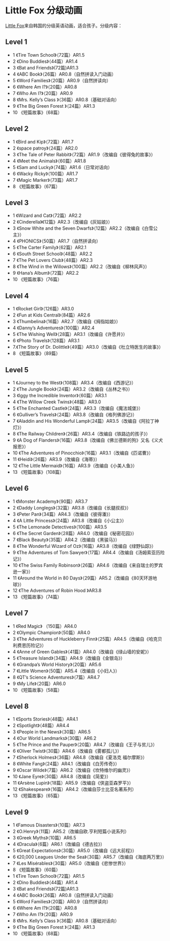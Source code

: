# Little Fox 分级动画 

[Little Fox](https://www.littlefox.com/cn)来自韩国的分级英语动画，适合孩子。分级内容： 

## Level 1 
 
- 1 《Tire Town School》（72篇）AR1.5 
- 2 《Dino Buddies》（44篇）AR1.4 
- 3 《Bat and Friends》(72篇)AR1.3 
- 4 《ABC Book》（26篇）AR0.8（自然拼读入门动画） 
- 5 《Word Families》（20篇）AR0.9（自然拼读向） 
- 6 《Where Am I?》（20篇）AR0.8 
- 7 《Who Am I?》（20篇）AR0.9 
- 8 《Mrs. Kelly’s Class 》（36篇）AR0.8（基础对话向） 
- 9 《The Big Green Forest 》（24篇）AR1.3 
- 10 《短篇故事》（68篇） 
 
## Level 2 
 
- 1 《Bird and Kip》（72篇）AR1.7 
- 2 《space patroy》（24篇）AR2.0 
- 3 《The Tale of Peter Rabbit》（72篇）AR1.9（改编自《彼得兔的故事》） 
- 4 《Meet the Animals》（60篇）AR1.8 
- 5 《Sam and Lucky》（74篇）AR1.6（日常对话向） 
- 6 《Wacky Ricky》（100篇）AR1.7 
- 7 《Magic Marker》（73篇）AR1.7 
- 8 《短篇故事》（67篇） 

## Level 3 

- 1 《Wizard and Cat》（72篇）AR2.2 
- 2 《Cinderella》《12篇》AR2.3（改编自《灰姑娘》） 
- 3 《Snow White and the Seven Dwarfs》（12篇）AR2.2（改编自《白雪公主》） 
- 4 《PHONICS》（50篇）AR1.7（自然拼读向） 
- 5 《The Carter Family》（62篇）AR2.1 
- 6 《South Street School》（48篇）AR2.2 
- 7 《The Pet Lovers Club》（48篇）AR2.3 
- 8 《The Wind in the Willows》（100篇）AR2.2（改编自《柳林风声》） 
- 9 《Hana’s Album》（72篇）AR2.2 
- 10 《短篇故事》（76篇） 

## Level 4 

- 1 《Rocket Girl》（126篇）AR3.0 
- 2 《Fun at Kids Central》（84篇）AR2.6 
- 3 《Thumbelina》（16篇）AR2.7（改编自《拇指姑娘》） 
- 4 《Danny’s Adventures》（100篇）AR2.4 
- 5 《The Wishing Well》（28篇）AR3.1（改编自《许愿井》） 
- 6 《Photo Travels》（128篇）AR3.1 
- 7.《The Story of Dr. Dolittle》（49篇）AR3.0（改编自《杜立特医生的故事》） 
- 8 《短篇故事》（89篇） 
 
## Level 5 
 
- 1 《Journey to the West》（108篇）AR3.4（改编自《西游记》） 
- 2 《The Jungle Book》（24篇）AR3.2（改编自《丛林之书》） 
- 3 《Iggy the Incredible Inventor》（60篇）AR3.1 
- 4 《The Willow Creek Twins》（48篇）AR3.0 
- 5 《The Enchanted Castle》（24篇）AR3.3（改编自《魔法城堡》） 
- 6 《Gulliver’s Travels》（24篇）AR3.8（改编自《格列佛游记》） 
- 7 《Aladdin and His Wonderful Lamp》（24篇）AR3.5（改编自《阿拉丁神灯》） 
- 8 《The Railway Children》（26篇）AR3.4（改编自《铁路边的孩子》） 
- 9 《A Dog of Flanders》（16篇）AR3.8（改编自《佛兰德斯的狗》又名《义犬报恩》） 
- 10 《The Adventures of Pinocchio》（16篇）AR3.1（改编自《匹诺曹》） 
- 11 《Heidi》（26篇）AR3.9（改编自《海蒂》） 
- 12 《The Little Mermaid》（16篇）AR3.9（改编自《小美人鱼》） 
- 13 《短篇故事》（108篇） 

## Level 6 

- 1 《Monster Academy》（90篇）AR3.7 
- 2 《Daddy Longlegs》（32篇）AR3.8（改编自《长腿叔叔》） 
- 3 《Peter Pan》（34篇）AR4.3（改编自《彼得潘》） 
- 4 《A Little Princess》（24篇）AR3.8（改编自《小公主》） 
- 5 《The Lemonade Detectives》（100篇）AR3.5 
- 6 《The Secret Garden》（28篇）AR4.0（改编自《秘密花园》） 
- 7 《Black Beauty》（35篇）AR4.2（改编自《黑骏马》） 
- 8 《The Wonderful Wizard of Oz》（16篇）AR3.8（改编自《绿野仙踪》） 
- 9 《The Adventures of Tom Sawyer》（17篇）AR4.4（改编自《汤姆索亚历险记》） 
- 10 《The Swiss Family Robinson》（26篇）AR4.6（改编自《来自瑞士的罗宾逊一家》） 
- 11 《Around the World in 80 Days》（29篇）AR5.2（改编自《80天环游地球》） 
- 12 《The Adventures of Robin Hood 》AR3.8 
- 13 《短篇故事》（74篇） 

## Level 7 
 
- 1 《Red Magic》 （150篇）AR4.0 
- 2 《Olympic Champion》（50篇）AR4.0 
- 3 《The Adventures of Huckleberry Finn》（25篇）AR4.5（改编自《哈克贝利费恩历险记》） 
- 4 《Anne of Green Gables》（41篇）AR4.0（改编自《绿山墙的安妮》） 
- 5 《Treasure Island》（34篇）AR4.9（改编自《金银岛》） 
- 6 《Grandpa’s World History》（20篇）AR5.6 
- 7 《Little Women》（50篇）AR5.4（改编自《小妇人》） 
- 8 《QT’s Science Adventures》（7篇）AR4.7 
- 9 《My Life》（20篇）AR6.0 
- 10 《短篇故事》（58篇） 

## Level 8 

- 1 《Sports Stories》（48篇）AR4.1 
- 2 《Spotlight》（48篇）AR4.4 
- 3 《People in the News》（30篇）AR6.5 
- 4 《Our World Landmarks》（30篇）AR6.2 
- 5 《The Prince and the Pauper》（20篇）AR4.7（改编自《王子与贫儿》） 
- 6 《Oliver Twist》（30篇）AR4.6（改编自《雾都孤儿》） 
- 7 《Sherlock Holmes》（36篇）AR4.8（改编自《夏洛克 福尔摩斯》） 
- 8 《White Fang》（24篇）AR4.1（改编自《白芳传奇》） 
- 9 《Oscar Wilde》（7篇）AR6.2（改编自《坎特维尔的幽灵》） 
- 10 《Jane Eyre》（30篇）AR4.8（改编自《简爱》） 
- 11 《Arsène Lupin》（18篇）AR5.9（改编自《侠盗亚森罗平》） 
- 12 《Shakespeare》（16篇）AR4.2（改编自莎士比亚名著系列） 
- 13 《短篇故事》（65篇） 

## Level 9 
 
- 1 《Famous Disasters》（10篇）AR7.3 
- 2 《O.Henry》（11篇）AR5.2（改编自欧.亨利短篇小说系列） 
- 3 《Greek Myths》（10篇）AR6.5 
- 4 《Dracula》（6篇）AR6.1（改编自《德古拉》） 
- 5 《Great Expectations》（30篇）AR5.0（改编自《远大前程》） 
- 6 《20,000 Leagues Under the Sea》（30篇）AR5.7（改编自《海底两万里》） 
- 7 《Les Misérables》（30篇）AR5.0（改编自《悲惨世界》） 
- 8 《短篇故事》（60篇） 
- 1 《Tire Town School》（72篇）AR1.5 
- 2 《Dino Buddies》（44篇）AR1.4 
- 3 《Bat and Friends》(72篇)AR1.3 
- 4 《ABC Book》（26篇）AR0.8（自然拼读入门动画） 
- 5 《Word Families》（20篇）AR0.9（自然拼读向） 
- 6 《Where Am I?》（20篇）AR0.8 
- 7 《Who Am I?》（20篇）AR0.9 
- 8 《Mrs. Kelly’s Class 》（36篇）AR0.8（基础对话向） 
- 9 《The Big Green Forest 》（24篇）AR1.3 
- 10 《短篇故事》（68篇） 


